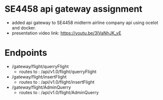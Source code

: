 # SE4458 api gateway assignment

- added api gateway to SE4458 midterm airline company api using ocelot and docker.
- presentation video link: https://youtu.be/3lVaNhJK_vE

# Endpoints
- /gateway/flight/querryFlight
  - routes to : /api/v1.0/flight/querryFlight
- /gateway/flight/insertFlight
  - routes to : /api/v1.0/flight/insertFlight
- /gateway/flight/AdminQuerry
  - routes to : /api/v1.0/flight/AdminQuerry
   
